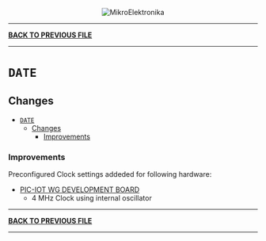 
<p align="center">
  <img src="http://www.mikroe.com/img/designs/beta/logo_small.png?raw=true" alt="MikroElektronika"/>
</p>

---

**[BACK TO PREVIOUS FILE](../changelog.md)**

---

# `DATE`

## Changes

- [`DATE`](#date)
  - [Changes](#changes)
    + [Improvements](#improvements)

### Improvements

Preconfigured Clock settings addeded for following hardware:

+ [PIC-IOT WG DEVELOPMENT BOARD](https://www.microchip.com/en-us/development-tool/AC164164)
  + 4 MHz Clock using internal oscillator

---

**[BACK TO PREVIOUS FILE](../changelog.md)**

---
